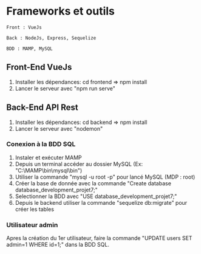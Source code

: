 # Frameworks et outils

    Front : VueJs

    Back : NodeJs, Express, Sequelize

    BDD : MAMP, MySQL
## Front-End VueJs

1. Installer les dépendances: cd frontend => npm install
2. Lancer le serveur avec "npm run serve"

## Back-End API Rest

1. Installer les dépendances: cd backend => npm install
2. Lancer le serveur avec "nodemon"

### Conexion à la BDD SQL
1. Instaler et exécuter MAMP
2. Depuis un terminal accéder au dossier MySQL (Ex: "C:\MAMP\bin\mysql\bin")
3. Utiliser la commande "mysql -u root -p" pour lancé MySQL (MDP : root)
4. Créer la base de donnée avec la commande "Create database database_development_projet7;"
5. Selectionner la BDD avec "USE database_development_projet7;"
6. Depuis le backend utiliser la commande "sequelize db:migrate" pour créer les tables

### Utilisateur admin
Apres la création du 1er utilisateur, faire la commande "UPDATE users SET admin=1 WHERE id=1;" dans la BDD SQL.